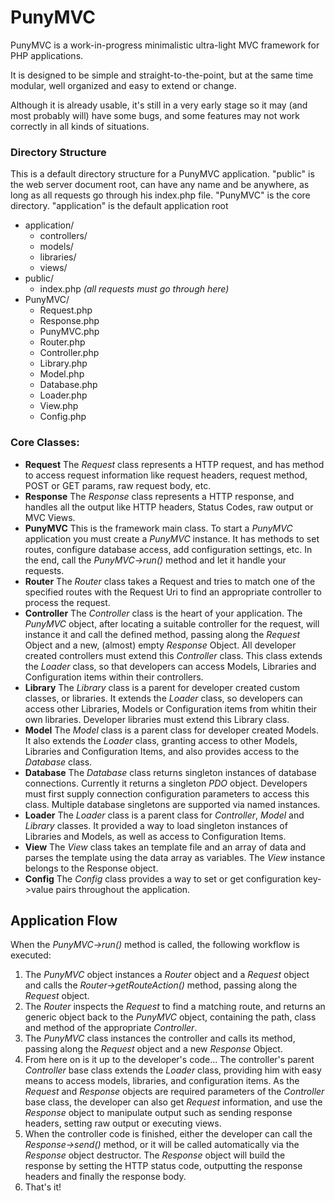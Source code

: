 # PunyMVC

PunyMVC is a work-in-progress minimalistic ultra-light MVC framework for PHP applications.

It is designed to be simple and straight-to-the-point, but at the same time modular, well organized and easy to extend or change.

Although it is already usable, it's still in a very early stage so it may (and most probably will) have some bugs, and some features may not work correctly in all kinds of situations. 

### Directory Structure
This is a default directory structure for a PunyMVC application.
"public" is the web server document root, can have any name and be anywhere, as long as all requests go through his index.php file.
"PunyMVC" is the core directory.
"application" is the default application root

* application/  
    * controllers/ 
    * models/ 
    * libraries/ 
    * views/ 
* public/       
    * index.php _(all requests must go through here)_
* PunyMVC/      
    * Request.php
    * Response.php
    * PunyMVC.php
    * Router.php
    * Controller.php
    * Library.php
    * Model.php
    * Database.php
    * Loader.php
    * View.php
    * Config.php



### Core Classes:

* **Request**
The _Request_ class represents a HTTP request, and has method to access request information like request headers, request method, POST or GET params, raw request body, etc.
* **Response**
The _Response_ class represents a HTTP response, and handles all the output like HTTP headers, Status Codes, raw output or MVC Views.
* **PunyMVC**
This is the framework main class. To start a _PunyMVC_ application you must create a _PunyMVC_ instance. It has methods to set routes, configure database access, add configuration settings, etc. In the end, call the _PunyMVC->run()_ method and let it handle your requests. 
* **Router**
The _Router_ class takes a Request and tries to match one of the specified routes with the Request Uri to find an appropriate controller to process the request.
* **Controller**
The _Controller_ class is the heart of your application. The _PunyMVC_ object, after locating a suitable controller for the request, will instance it and call the defined method, passing along the _Request_ Object and a new, (almost) empty _Response_ Object. All developer created controllers must extend this _Controller_ class. This class extends the _Loader_ class, so that developers can access Models, Libraries and Configuration items within their controllers.
* **Library**
The _Library_ class is a parent for developer created custom classes, or libraries. It extends the _Loader_ class, so developers can access other Libraries, Models or Configuration items from whitin their own libraries. Developer libraries must extend this Library class.
* **Model**
The _Model_ class is a parent class for developer created Models. It also extends the _Loader_ class, granting access to other Models, Libraries and Configuration Items, and also provides access to the _Database_ class.
* **Database**
The _Database_ class returns singleton instances of database connections. Currently it returns a singleton _PDO_ object. Developers must first supply connection configuration parameters to access this class. Multiple database singletons are supported via named instances.
* **Loader**
The _Loader_ class is a parent class for _Controller_, _Model_ and _Library_ classes. It provided a way to load singleton instances of Libraries and Models, as well as access to Configuration Items.
* **View**
The _View_ class takes an template file and an array of data and parses the template using the data array as variables. The _View_ instance belongs to the Response object.
* **Config**
The _Config_ class provides a way to set or get configuration key->value pairs throughout the application.

## Application Flow

When the _PunyMVC->run()_ method is called, the following workflow is executed:

1. The _PunyMVC_ object instances a _Router_ object and a _Request_ object and calls the _Router->getRouteAction()_ method, passing along the _Request_ object.
2. The _Router_ inspects the _Request_ to find a matching route, and returns an generic object back to the _PunyMVC_ object, containing the path, class and method of the appropriate _Controller_.
3. The _PunyMVC_ class instances the controller and calls its method, passing along the _Request_ object and a new _Response_ Object.
4. From here on is it up to the developer's code... The controller's parent _Controller_ base class extends the _Loader_ class, providing him with easy means to access models, libraries, and configuration items. As the _Request_ and _Response_ objects are required parameters of the _Controller_ base class, the developer can also get _Request_ information, and use the _Response_ object to manipulate output such as sending response headers, setting raw output or executing views.
5. When the controller code is finished, either the developer can call the _Response->send()_ method, or it will be called automatically via the _Response_ object destructor. The _Response_ object will build the response by setting the HTTP status code, outputting the response headers and finally the response body.
6. That's it!


